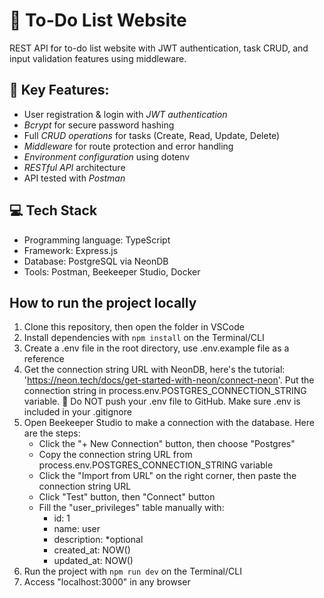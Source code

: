 # 📝 To-Do List Website

REST API for to-do list website with JWT authentication, task CRUD, and input validation features using middleware.

## 🔧 Key Features:
- User registration & login with *JWT authentication*
- *Bcrypt* for secure password hashing
- Full *CRUD operations* for tasks (Create, Read, Update, Delete)
- *Middleware* for route protection and error handling
- *Environment configuration* using dotenv
- *RESTful API* architecture
- API tested with *Postman*

## 💻 Tech Stack
- Programming language: TypeScript
- Framework: Express.js
- Database: PostgreSQL via NeonDB
- Tools: Postman, Beekeeper Studio, Docker

## How to run the project locally
1. Clone this repository, then open the folder in VSCode
2. Install dependencies with `npm install` on the Terminal/CLI
3. Create a .env file in the root directory, use .env.example file as a reference
4. Get the connection string URL with NeonDB, here's the tutorial: 'https://neon.tech/docs/get-started-with-neon/connect-neon'. Put the connection string in process.env.POSTGRES_CONNECTION_STRING variable. 🛑 Do NOT push your .env file to GitHub. Make sure .env is included in your .gitignore
5. Open Beekeeper Studio to make a connection with the database. Here are the steps:
   - Click the "+ New Connection" button, then choose "Postgres"
   - Copy the connection string URL from process.env.POSTGRES_CONNECTION_STRING variable
   - Click the "Import from URL" on the right corner, then paste the connection string URL
   - Click "Test" button, then "Connect" button
   - Fill the "user_privileges" table manually with:
     - id: 1
     - name: user
     - description: *optional
     - created_at: NOW()
     - updated_at: NOW()
6. Run the project with `npm run dev` on the Terminal/CLI
7. Access "localhost:3000" in any browser
